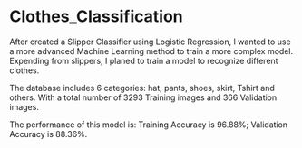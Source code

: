 # Clothes_Classification
After created a Slipper Classifier using Logistic Regression, I wanted to use a more advanced Machine Learning method to train a more complex model. 
Expending from slippers, I planed to train a model to recognize different clothes. 

The database includes 6 categories: hat, pants, shoes, skirt, Tshirt and others. 
With a total number of 3293 Training images and 366 Validation images. 

The performance of this model is: Training Accuracy is 96.88%; Validation Accuracy is 88.36%.
